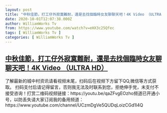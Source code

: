 ```yaml
---
layout: post
title: "中秋佳節，打工仔外寂寞難耐，還是去找個臨時女友聊聊天吧！4K Video （ULTRA HD）"
date: 2020-10-01T12:07:38.000Z
author: WilliamWorks Tv
from: https://www.youtube.com/watch?v=eHX3c25Qfec
tags: [ WilliamWorks Tv ]
categories: [ WilliamWorks Tv ]
---
```

<!--1601554058000-->
[中秋佳節，打工仔外寂寞難耐，還是去找個臨時女友聊聊天吧！4K Video （ULTRA HD）](https://www.youtube.com/watch?v=eHX3c25Qfec)
------

<div>
了解最新的城中村资讯请看视频末尾，扫码后在视频下方留下QQ,微信等方式获取。 扫码支付后请记得留言，否则我无法及时联系到您，拒绝伸手党，未支付不接受咨询！打赏二维码视频链接：https://youtu.be/qaZFvgEOzho频道已开通小号，以防丢失请大家订阅我的备用频道：https://www.youtube.com/channel/UCzmDgVe5QUDqLoizCGd1l4Q
</div>
